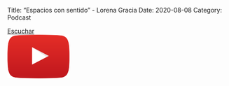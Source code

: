 Title: “Espacios con sentido” -  Lorena Gracia
Date: 2020-08-08
Category: Podcast

<a href="https://s.danilorca.com/2020-08-08.mp3" type="audio/mpeg">
Escuchar<br/>
<img style="height:100px;" src="images/play.png">
</a>

